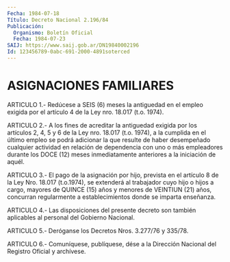 ```yaml
---
Fecha: 1984-07-18
Título: Decreto Nacional 2.196/84
Publicación:
  Organismo: Boletín Oficial
  Fecha: 1984-07-23
SAIJ: https://www.saij.gob.ar/DN19840002196
Id: 123456789-0abc-691-2000-4891soterced
---
```

# ASIGNACIONES FAMILIARES

<a id="1"></a>
ARTICULO  1.-  Redúcese a SEIS (6) meses la antiguedad en el empleo exigida por el artículo  4  de  la  Ley  nro.  18.017  (t.o. 1974).

<a id="2"></a>
ARTICULO  2.-  A  los  fines de acreditar la antiguedad exigida por los artículos 2, 4, 5 y  6  de la Ley nro. 18.017 (t.o. 1974), a la cumplida en el último empleo  se  podrá adicionar la que resulte de haber desempeñado cualquier actividad  en  relación  de dependencia con uno o más empleadores durante los DOCE (12) meses inmediatamente anteriores a la iniciación de aquél.

<a id="3"></a>
ARTICULO  3.-  El  pago  de  la asignación por hijo, prevista en el artículo  8  de  la Ley Nro. 18.017  (t.o.1974),  se  extenderá  al trabajador cuyo hijo  o  hijos a cargo, mayores de QUINCE (15) años y  menores  de  VEINTIUN  (21)    años,  concurran  regularmente  a establecimientos donde se imparta enseñanza.

<a id="4"></a>
ARTICULO  4.-  Las  disposiciones  del presente decreto son también aplicables al personal del Gobierno Nacional.

<a id="5"></a>
ARTICULO  5.-  Deróganse  los  Decretos  Nros.  3.277/76  y 335/78.

<a id="6"></a>
ARTICULO  6.- Comuníquese, publíquese, dése a la Dirección Nacional del Registro Oficial y archívese.
